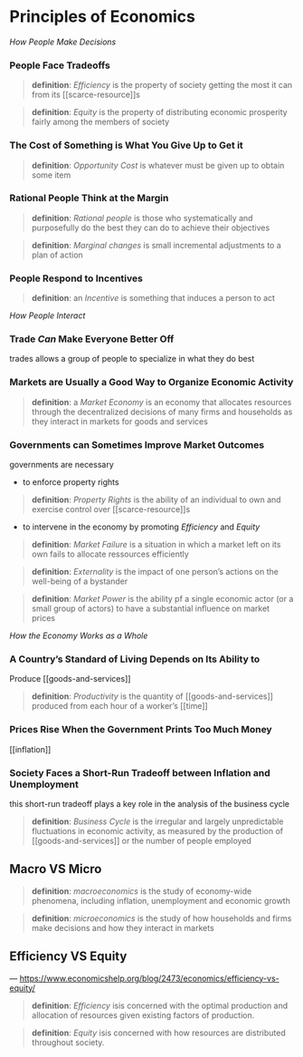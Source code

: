 # Principles of Economics

_How People Make Decisions_

### People Face Tradeoffs

> **definition**: _Efficiency_ is the property of society getting the most it can from its [[scarce-resource]]s

> **definition**: _Equity_ is the property of distributing economic prosperity fairly among the members of society

### The Cost of Something is What You Give Up to Get it

> **definition**: _Opportunity Cost_ is whatever must be given up to obtain some item

### Rational People Think at the Margin

> **definition**: _Rational people_ is those who systematically and purposefully do the best they can do to achieve their objectives

> **definition**: _Marginal changes_ is small incremental adjustments to a plan of action

### People Respond to Incentives

> **definition**: an _Incentive_ is something that induces a person to act

_How People Interact_

### Trade _Can_ Make Everyone Better Off

trades allows a group of people to specialize in what they do best

### Markets are Usually a Good Way to Organize Economic Activity

> **definition**: a _Market Economy_ is an economy that allocates resources through the decentralized decisions of many firms and households as they interact in markets for goods and services

### Governments can **Sometimes** Improve Market Outcomes

governments are necessary

- to enforce property rights

> **definition**: _Property Rights_ is the ability of an individual to own and exercise control over [[scarce-resource]]s

- to intervene in the economy by promoting _Efficiency_ and _Equity_

> **definition**: _Market Failure_ is a situation in which a market left on its own fails to allocate ressources efficiently

> **definition**: _Externality_ is the impact of one person’s actions on the well-being of a bystander

> **definition**: _Market Power_ is the ability pf a single economic actor (or a small group of actors) to have a substantial influence on market prices

_How the Economy Works as a Whole_

### A Country’s Standard of Living Depends on Its Ability to

Produce [[goods-and-services]]

> **definition**: _Productivity_ is the quantity of [[goods-and-services]] produced from each hour of a worker’s [[time]]

### Prices Rise When the Government Prints Too Much Money

[[inflation]]

### Society Faces a Short-Run Tradeoff between Inflation and Unemployment

this short-run tradeoff plays a key role in the analysis of the business cycle

> **definition**: _Business Cycle_ is the irregular and largely unpredictable fluctuations in economic activity, as measured by the production of [[goods-and-services]] or the number of people employed

## Macro VS Micro

> **definition**: _macroeconomics_ is the study of economy-wide phenomena, including inflation, unemployment and economic growth

> **definition**: _microeconomics_ is the study of how households and firms make decisions and how they interact in markets

## Efficiency VS Equity

&mdash; <https://www.economicshelp.org/blog/2473/economics/efficiency-vs-equity/>

> **definition**: _Efficiency_ isis concerned with the optimal production and allocation of resources given existing factors of production.

> **definition**: _Equity_ isis concerned with how resources are distributed throughout society.
